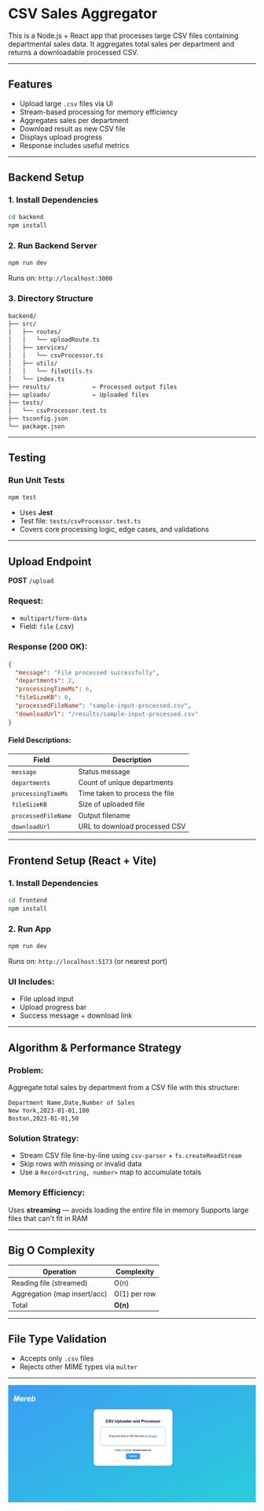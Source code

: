
#  CSV Sales Aggregator

This is a Node.js + React app that processes large CSV files containing departmental sales data. It aggregates total sales per department and returns a downloadable processed CSV.

---

##  Features

- Upload large `.csv` files via UI
- Stream-based processing for memory efficiency
- Aggregates sales per department
- Download result as new CSV file
- Displays upload progress
- Response includes useful metrics

---

##  Backend Setup

### 1. Install Dependencies
```bash
cd backend
npm install
````

### 2. Run Backend Server

```bash
npm run dev
```

Runs on: `http://localhost:3000`

### 3. Directory Structure

```
backend/
├── src/
│   ├── routes/
│   │   └── uploadRoute.ts
│   ├── services/
│   │   └── csvProcessor.ts
│   ├── utils/
│   │   └── fileUtils.ts
│   └── index.ts
├── results/            ← Processed output files
├── uploads/            ← Uploaded files
├── tests/
│   └── csvProcessor.test.ts
├── tsconfig.json
└── package.json
```

---

##  Testing

### Run Unit Tests

```bash
npm test
```

* Uses **Jest**
* Test file: `tests/csvProcessor.test.ts`
* Covers core processing logic, edge cases, and validations

---

##  Upload Endpoint

**POST** `/upload`

### Request:

* `multipart/form-data`
* Field: `file` (.csv)

### Response (200 OK):

```json
{
  "message": "File processed successfully",
  "departments": 2,
  "processingTimeMs": 6,
  "fileSizeKB": 0,
  "processedFileName": "sample-input-processed.csv",
  "downloadUrl": "/results/sample-input-processed.csv"
}
```

#### Field Descriptions:

| Field               | Description                    |
| ------------------- | ------------------------------ |
| `message`           | Status message                 |
| `departments`       | Count of unique departments    |
| `processingTimeMs`  | Time taken to process the file |
| `fileSizeKB`        | Size of uploaded file          |
| `processedFileName` | Output filename                |
| `downloadUrl`       | URL to download processed CSV  |

---

##  Frontend Setup (React + Vite)

### 1. Install Dependencies

```bash
cd frontend
npm install
```

### 2. Run App

```bash
npm run dev
```

Runs on: `http://localhost:5173` (or nearest port)

### UI Includes:

* File upload input
* Upload progress bar
* Success message + download link

---

##  Algorithm & Performance Strategy

### Problem:

Aggregate total sales by department from a CSV file with this structure:

```
Department Name,Date,Number of Sales
New York,2023-01-01,100
Boston,2023-01-01,50
```

### Solution Strategy:

* Stream CSV file line-by-line using `csv-parser` + `fs.createReadStream`
* Skip rows with missing or invalid data
* Use a `Record<string, number>` map to accumulate totals

### Memory Efficiency:

 Uses **streaming** — avoids loading the entire file in memory
 Supports large files that can't fit in RAM

---

##  Big O Complexity

| Operation                    | Complexity   |
| ---------------------------- | ------------ |
| Reading file (streamed)      | O(n)         |
| Aggregation (map insert/acc) | O(1) per row |
| Total                        | **O(n)**     |

---

##  File Type Validation

* Accepts only `.csv` files
* Rejects other MIME types via `multer`

---
![Screenshot description](frontend/src/assets/Screenshot-2025-06-19-061654.png)



